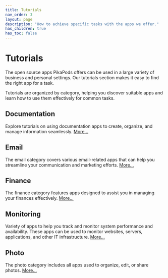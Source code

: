 ```yaml
---
title: Tutorials
nav_order: 3
layout: page
description: "How to achieve specific tasks with the apps we offer."
has_children: true
has_toc: false
---
```


# Tutorials

The open source apps PikaPods offers can be used in a large variety of business and personal settings. Our tutorials section makes it easy to find the right app for a task.

Tutorials are organized by category, helping you discover suitable apps and learn how to use them effectively for common tasks.

## Documentation

Explore tutorials on using documentation apps to create, organize, and manage information seamlessly. [More…](documentation)

## Email

The email category covers various email-related apps that can help you streamline your communication and marketing efforts. [More…](email)

## Finance

The finance category features apps designed to assist you in managing your finances effectively. [More…](finance)

## Monitoring

Variety of apps to help you track and monitor system performance and availability. These apps can be used to monitor websites, servers, applications, and other IT infrastructure. [More…](monitoring)

## Photo

The photo category includes all apps used to organize, edit, or share photos. [More…](photo)
